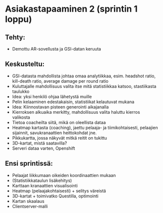# Asiakastapaaminen 2 (sprintin 1 loppu)

## Tehty:
- Demottu AR-sovellusta ja GSI-datan keruuta

## Keskusteltu:
- GSI-datasta mahdollista johtaa omaa analytiikkaa, esim. headshot ratio, kill-death ratio, average damage per round ratio
- Kuluttajalle mahdollisuus valita itse mitä statistiikkaa katsoo, stastiikasta taulukko
- Idea: yksi henkilö ohjaa lähetystä muille
- Pelin kelaaminen edestakaisin, statistiikat kelautuvat mukana
- Idea: Kiinnostavan pisteen generointi aikajanalla
- Kierroksen alkuaika merkitty, mahdollisuus valita haluttu kierros valikosta
- Tietoa coacheilta siitä, mikä on oleellista dataa
- Heatmap kartasta (coaching), jaettu pelaaja- ja tiimikohtaisesti, pelaajien sijainnit, savukranaattien heittokohdat jne.
- Pikkukartta, jossa näkyvät mitkä reitit on tukittu
- 3D-kartat, mistä saatavilla?
- Serveri dataa varten, Openshift

## Ensi sprintissä:
- Pelaajat liikkumaan oikeiden koordinaattien mukaan
- (Statistiikkataulun lisäkehitys)
- Karttaan kranaattien visualisointi
- Heatmap (pelaajakohtaisesti) + selitys väreistä
- 3D-kartat + toimivatko Questilla, optimointi
- Kartan skaalaus
- Clientserver-malli